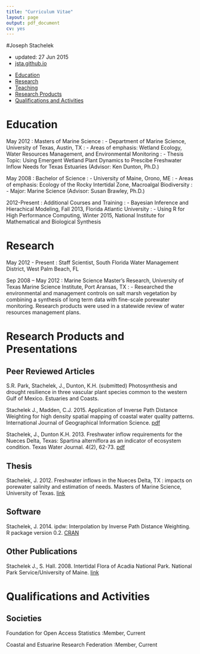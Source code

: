 ```yaml
---
title: "Curriculum Vitae"
layout: page
output: pdf_document
cv: yes
---
```


#Joseph Stachelek
- updated: 27 Jun 2015
- [jsta.github.io](http://jsta.github.io)

<div id="cv-nav">

- [Education](#education)
- [Research](#research)
- [Teaching](#teaching)
- [Research Products](#research-products-and-presentations)
- [Qualifications and Activities](#qualifications-and-activities)

</div>

Education
===========

May 2012
  : Masters of Marine Science
  : - Department of Marine Science, University of Texas, Austin, TX
  : - Areas of emphasis: Wetland Ecology, Water Resources Management, and Environmental Monitoring
  : - Thesis Topic: Using Emergent Wetland Plant Dynamics to Prescibe Freshwater Inflow Needs for Texas Estuaries (Advisor: Ken Dunton, Ph.D.)

May 2008
  : Bachelor of Science
  : - University of Maine, Orono, ME
  : - Areas of emphasis: Ecology of the Rocky Intertidal Zone, Macroalgal Biodiversity
  : - Major: Marine Science (Advisor: Susan Brawley, Ph.D.)

2012-Present 
  : Additional Courses and Training
  : - Bayesian Inference and Hierachical Modeling, Fall 2013, Florida Atlantic University
  : - Using R for High Performance Computing, Winter 2015, National Institute for Mathematical and Biological Synthesis
  
Research
========

May 2012 - Present 
  : Staff Scientist, South Florida Water Management District, West Palm Beach, FL

Sep 2008 – May 2012 
  : Marine Science Master’s Research, University of Texas Marine Science Institute, Port Aransas, TX
  : - Researched the environmental and management controls on salt marsh vegetation by combining a synthesis of long term data with fine-scale porewater monitoring. Research products were used in a statewide review of water resources management plans.

Research Products and Presentations
===================================

Peer Reviewed Articles
---------------------
S.R. Park, Stachelek, J., Dunton, K.H. (submitted) Photosynthesis and drought resilience in three vascular plant species common to the western Gulf of Mexico. Estuaries and Coasts.

Stachelek J., Madden, C.J. 2015. Application of Inverse Path Distance Weighting for high density spatial mapping of coastal water quality patterns. International Journal of Geographical Information Science. [pdf](public/stachmadden2015am.pdf)

Stachelek, J., Dunton K.H. 2013. Freshwater inflow requirements for the Nueces Delta, Texas: Spartina alterniflora as an indicator of ecosystem condition. Texas Water Journal. 4(2), 62-73. [pdf](public/StachelekDunton2013.pdf)

Thesis
------
Stachelek, J. 2012. Freshwater inflows in the Nueces Delta, TX : impacts on porewater salinity and estimation of needs. Masters of Marine Science, University of Texas. [link](http://repositories.lib.utexas.edu/handle/2152/ETD-UT-2012-05-5549)

Software
--------
Stachelek, J. 2014. ipdw: Interpolation by Inverse Path Distance Weighting. R package version 0.2. [CRAN](http://CRAN.R-project.org/package=ipdw)
  
Other Publications
------------------
Stachelek J., S. Hall. 2008.  Intertidal Flora of Acadia National Park. National Park Service/University of Maine. [link](http://www.nps.gov/acad/naturescience/upload/FieldGuidetoMarinePlantsAlgae.pdf)
  
  Qualifications and Activities
===================================

Societies
---------------------

Foundation for Open Access Statistics
	:Member, Current

Coastal and Estuarine Research Federation
	:Member, Current

